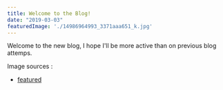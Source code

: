 ```yaml
---
title: Welcome to the Blog!
date: "2019-03-03"
featuredImage: './14986964993_3371aaa651_k.jpg'
---
```


Welcome to the new blog, I hope I'll be more active than on previous blog attemps.

<!-- end -->

Image sources :

- [featured](https://www.flickr.com/photos/128629824@N06/14986964993/in/photolist-oQm7ya-UytU17-co2K1b-a7L9s2-3b4QMQ-2Qnp8-UC9aPB-oohYE-ckG2r-E842-dVwK4-4Asvk4-4AwL2j-UC9api-EgpgGJ-5PpYet-oeQkcm-7qKLJC-8pf15R-RkEWAe-bJBCLx-kt98ym-2ebaLVs-aCFKpP-hUacMd-5ngTKu-iqFy9L-55RKve-aCFKTB-815yhC-gS3QGi-DrK6hf-hHfLaL-aCJrDy-aNnLRr-myEev2-2tFmb8-r4GgwE-hUewpX-ghkCJa-r53dFD-q7Ch1F-5jajhZ-j9JtYn-2cENbD8-mNx9N8-eks2B9-5jQqwo-PLKew-uxCG4)